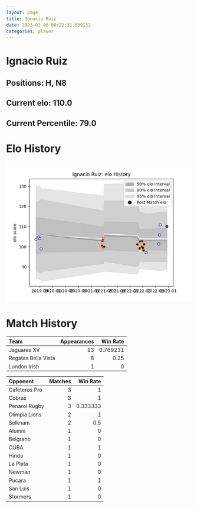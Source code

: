```yaml
---  
layout: page  
title: Ignacio Ruiz  
date: 2023-01-06 00:22:31.039132  
categories: player  
---
```

# Ignacio Ruiz

## Positions: H, N8

## Current elo: 110.0

## Current Percentile: 79.0

# Elo History


![elo history](history_IgnacioRuiz.png)
# Match History


| Team                |   Appearances |   Win Rate |
|:--------------------|--------------:|-----------:|
| Jaguares XV         |            13 |   0.769231 |
| Regatas Bella Vista |             8 |   0.25     |
| London Irish        |             1 |   0        |

| Opponent      |   Matches |   Win Rate |
|:--------------|----------:|-----------:|
| Cafeteros Pro |         3 |   1        |
| Cobras        |         3 |   1        |
| Penarol Rugby |         3 |   0.333333 |
| Olimpia Lions |         2 |   1        |
| Selknam       |         2 |   0.5      |
| Alumni        |         1 |   0        |
| Belgrano      |         1 |   0        |
| CUBA          |         1 |   1        |
| Hindu         |         1 |   0        |
| La Plata      |         1 |   0        |
| Newman        |         1 |   0        |
| Pucara        |         1 |   1        |
| San Luis      |         1 |   0        |
| Stormers      |         1 |   0        |